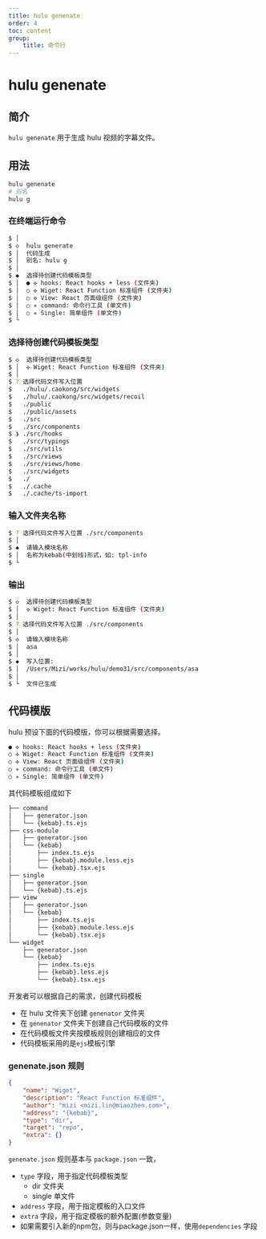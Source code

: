 ```yaml
---
title: hulu genenate
order: 4
toc: content
group: 
    title: 命令行
---
```


# hulu genenate

## 简介

`hulu genenate` 用于生成 hulu 视频的字幕文件。

## 用法

```bash
hulu genenate 
# 别名
hulu g
```

### 在终端运行命令

```bash
$ │
$ ◇  hulu generate
$ │  代码生成
$ │  别名: hulu g
$ │
$ ◆  选择待创建代码模板类型
$ │  ● ✣ hooks: React hooks + less (文件夹)
$ │  ○ ✣ Wiget: React Function 标准组件 (文件夹)
$ │  ○ ✣ View: React 页面级组件 (文件夹)
$ │  ○ ✳︎ command: 命令行工具 (单文件)
$ │  ○ ✳︎ Single: 简单组件 (单文件)
$ └
```

### 选择待创建代码模板类型

```bash
$ ◇  选择待创建代码模板类型
$ │  ✣ Wiget: React Function 标准组件 (文件夹)
$ │
$ ? 选择代码文件写入位置
$   ./hulu/.caokong/src/widgets
$   ./hulu/.caokong/src/widgets/recoil
$   ./public
$   ./public/assets
$   ./src
$   ./src/components
$ ❯ ./src/hooks
$   ./src/typings
$   ./src/utils
$   ./src/views
$   ./src/views/home
$   ./src/widgets
$   ./
$   ./.cache
$   ./.cache/ts-import
```

### 输入文件夹名称

```bash
$ ? 选择代码文件写入位置 ./src/components
$ │
$ ◆  请输入模块名称
$ │  名称为kebab(中划线)形式，如: tpl-info
$ └
```

### 输出

```bash
$ ◇  选择待创建代码模板类型
$ │  ✣ Wiget: React Function 标准组件 (文件夹)
$ │
$ ? 选择代码文件写入位置 ./src/components
$ │
$ ◇  请输入模块名称
$ │  asa
$ │
$ ◆  写入位置:
$ │  /Users/Mizi/works/hulu/demo31/src/components/asa
$ │
$ └  文件已生成
```

## 代码模版

hulu 预设下面的代码模版，你可以根据需要选择。

```bash
● ✣ hooks: React hooks + less (文件夹)
○ ✣ Wiget: React Function 标准组件 (文件夹)
○ ✣ View: React 页面级组件 (文件夹)
○ ✳︎ command: 命令行工具 (单文件)
○ ✳︎ Single: 简单组件 (单文件)
```

其代码模板组成如下

```bash
├── command
│   ├── generator.json
│   └── {kebab}.ts.ejs
├── css-module
│   ├── generator.json
│   └── {kebab}
│       ├── index.ts.ejs
│       ├── {kebab}.module.less.ejs
│       └── {kebab}.tsx.ejs
├── single
│   ├── generator.json
│   └── {kebab}.ts.ejs
├── view
│   ├── generator.json
│   └── {kebab}
│       ├── index.ts.ejs
│       ├── {kebab}.module.less.ejs
│       └── {kebab}.tsx.ejs
└── widget
    ├── generator.json
    └── {kebab}
        ├── index.ts.ejs
        ├── {kebab}.less.ejs
        └── {kebab}.tsx.ejs
```

开发者可以根据自己的需求，创建代码模板

- 在 hulu 文件夹下创建 `genenator` 文件夹
- 在 `genenator` 文件夹下创建自己代码模板的文件
- 在代码模板文件夹按模板规则创建相应的文件
- 代码模板采用的是`ejs`模板引擎

### genenate.json 规则

```json
{
    "name": "Wiget",
    "description": "React Function 标准组件",
    "author": "mizi <mizi.lin@miaozhen.com>",
    "address": "{kebab}",
    "type": "dir",
    "target": "repo",
    "extra": {}
}
```

`genenate.json` 规则基本与 `package.json` 一致，

- `type` 字段，用于指定代码模板类型
    - dir 文件夹
    - single 单文件
- `address` 字段，用于指定模板的入口文件
- `extra` 字段，用于指定模板的额外配置(参数变量)
- 如果需要引入新的npm包，则与package.json一样，使用`dependencies` 字段








